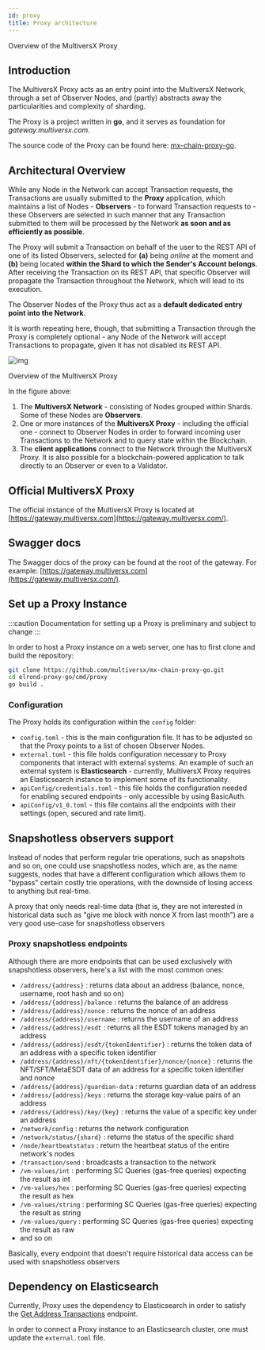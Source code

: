 ```yaml
---
id: proxy
title: Proxy architecture
---
```


Overview of the MultiversX Proxy

[comment]: # (mx-abstract)

## **Introduction**

The MultiversX Proxy acts as an entry point into the MultiversX Network, through a set of Observer Nodes, and (partly) abstracts away the particularities and complexity of sharding.

The Proxy is a project written in **go**, and it serves as foundation for *gateway.multiversx.com*.

The source code of the Proxy can be found here: [mx-chain-proxy-go](https://github.com/multiversx/mx-chain-proxy-go).

[comment]: # (mx-context-auto)

## **Architectural Overview**

While any Node in the Network can accept Transaction requests, the Transactions are usually submitted to the **Proxy** application, which maintains a list of Nodes - **Observers** - to forward Transaction requests to - these Observers are selected in such manner that any Transaction submitted to them will be processed by the Network **as soon and as efficiently as possible**.

The Proxy will submit a Transaction on behalf of the user to the REST API of one of its listed Observers, selected for **(a)** being _online_ at the moment and **(b)** being located **within the Shard to which the Sender's Account belongs**. After receiving the Transaction on its REST API, that specific Observer will propagate the Transaction throughout the Network, which will lead to its execution.

The Observer Nodes of the Proxy thus act as a **default dedicated entry point into the Network**.

It is worth repeating here, though, that submitting a Transaction through the Proxy is completely optional - any Node of the Network will accept Transactions to propagate, given it has not disabled its REST API.

![img](/technology/proxy-overview.png)

Overview of the MultiversX Proxy

In the figure above:

1. The **MultiversX Network** - consisting of Nodes grouped within Shards. Some of these Nodes are **Observers**.
2. One or more instances of the **MultiversX Proxy** - including the official one - connect to Observer Nodes in order to forward incoming user Transactions to the Network and to query state within the Blockchain.
3. The **client applications** connect to the Network through the MultiversX Proxy. It is also possible for a blockchain-powered application to talk directly to an Observer or even to a Validator.

[comment]: # (mx-context-auto)

## **Official MultiversX Proxy**

The official instance of the MultiversX Proxy is located at [https://gateway.multiversx.com](https://gateway.multiversx.com/).

[comment]: # (mx-context-auto)

## **Swagger docs**

The Swagger docs of the proxy can be found at the root of the gateway. For example: [https://gateway.multiversx.com](https://gateway.multiversx.com/).

[comment]: # (mx-context-auto)

## **Set up a Proxy Instance**

:::caution
Documentation for setting up a Proxy is preliminary and subject to change
:::

In order to host a Proxy instance on a web server, one has to first clone and build the repository:

```bash
git clone https://github.com/multiversx/mx-chain-proxy-go.git
cd elrond-proxy-go/cmd/proxy
go build .
```

[comment]: # (mx-context-auto)

### **Configuration**

The Proxy holds its configuration within the `config` folder:

- `config.toml` - this is the main configuration file. It has to be adjusted so that the Proxy points to a list of chosen Observer Nodes.
- `external.toml` - this file holds configuration necessary to Proxy components that interact with external systems. An example of such an external system is **Elasticsearch** - currently, MultiversX Proxy requires an Elasticsearch instance to implement some of its functionality.
- `apiConfig/credentials.toml` - this file holds the configuration needed for enabling secured endpoints - only accessible by using BasicAuth.
- `apiConfig/v1_0.toml` - this file contains all the endpoints with their settings (open, secured and rate limit).

[comment]: # (mx-context-auto)

## **Snapshotless observers support**

Instead of nodes that perform regular trie operations, such as snapshots and so on, one could use snapshotless nodes, which are, as the name suggests, nodes that have a different configuration which allows them to "bypass" certain costly trie operations, with the downside of losing access to anything but real-time.

A proxy that only needs real-time data (that is, they are not interested in historical data such as "give me block with nonce X from last month") are a very good use-case for snapshotless observers

[comment]: # (mx-context-auto)

### **Proxy snapshotless endpoints**

Although there are more endpoints that can be used exclusively with snapshotless observers, here's a list with the most common ones:
- `/address/{address}` : returns data about an address (balance, nonce, username, root hash and so on)
- `/address/{address}/balance` : returns the balance of an address
- `/address/{address}/nonce` : returns the nonce of an address
- `/address/{address}/username` : returns the username of an address
- `/address/{address}/esdt` : returns all the ESDT tokens managed by an address
- `/address/{address}/esdt/{tokenIdentifier}` : returns the token data of an address with a specific token identifier
- `/address/{address}/nft/{tokenIdentifier}/nonce/{nonce}` : returns the NFT/SFT/MetaESDT data of an address for a specific token identifier and nonce
- `/address/{address}/guardian-data` : returns guardian data of an address
- `/address/{address}/keys` : returns the storage key-value pairs of an address
- `/address/{address}/key/{key}` : returns the value of a specific key under an address
- `/network/config` : returns the network configuration
- `/network/status/{shard}` : returns the status of the specific shard
- `/node/heartbeatstatus` : return the heartbeat status of the entire network's nodes
- `/transaction/send` : broadcasts a transaction to the network
- `/vm-values/int` : performing SC Queries (gas-free queries) expecting the result as int
- `/vm-values/hex` : performing SC Queries (gas-free queries) expecting the result as hex
- `/vm-values/string` : performing SC Queries (gas-free queries) expecting the result as string
- `/vm-values/query` : performing SC Queries (gas-free queries) expecting the result as raw
- and so on

Basically, every endpoint that doesn't require historical data access can be used with snapshotless observers

[comment]: # (mx-context-auto)

## **Dependency on Elasticsearch**

Currently, Proxy uses the dependency to Elasticsearch in order to satisfy the [Get Address Transactions](/sdk-and-tools/rest-api/addresses/#get-address-transactions) endpoint.

In order to connect a Proxy instance to an Elasticsearch cluster, one must update the `external.toml` file.
